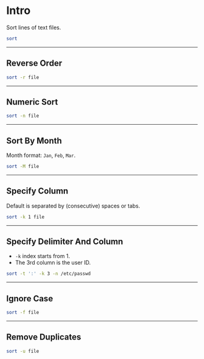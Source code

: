 # Intro

Sort lines of text files.

```bash
sort
```

---

## Reverse Order

```bash
sort -r file
```

---

## Numeric Sort

```bash
sort -n file
```

---

## Sort By Month

Month format: `Jan`, `Feb`, `Mar`.

```bash
sort -M file
```

---

## Specify Column

Default is separated by (consecutive) spaces or tabs.

```bash
sort -k 1 file
```

---

## Specify Delimiter And Column

- `-k` index starts from 1.
- The 3rd column is the user ID.

```bash
sort -t ':' -k 3 -n /etc/passwd
```

---

## Ignore Case

```bash
sort -f file
```

---

## Remove Duplicates

```bash
sort -u file
```
